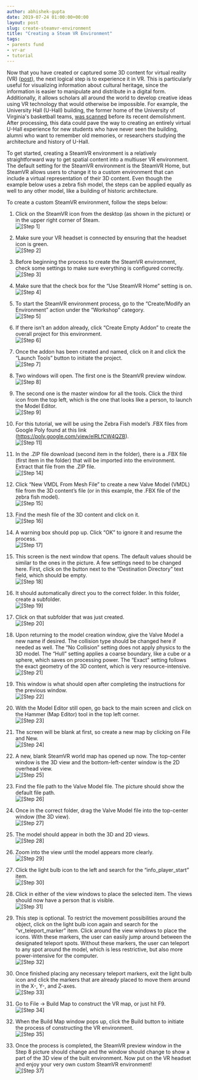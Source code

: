 ```yaml
---
author: abhishek-gupta
date: 2019-07-24 01:00:00+00:00
layout: post
slug: create-steamvr-environment
title: "Creating a Steam VR Environment"
tags:
- parents fund
- vr-ar
- tutorial
---
```


Now that you have created or captured some 3D content for virtual reality (VR) ([post](/blog/3d-content-vr/)), the next logical step is to experience it in VR. This is particularly useful for visualizing information about cultural heritage, since the information is easier to manipulate and distribute in a digital form. Additionally, it allows scholars all around the world to develop creative ideas using VR technology that would otherwise be impossible. For example, the University Hall (U-Hall) building, the former home of the University of Virginia's basketball teams, [was scanned](https://news.virginia.edu/content/demolition-looming-university-hall-scanned-photographed-history) before its recent demolishment. After processing, this data could pave the way to creating an entirely virtual U-Hall experience for new students who have never seen the building, alumni who want to remember old memories, or researchers studying the architecture and history of U-Hall.

To get started, creating a SteamVR environment is a relatively straightforward way to get spatial content into a multiuser VR environment. The default setting for the SteamVR environment is the SteamVR Home, but SteamVR allows users to change it to a custom environment that can include a virtual representation of their 3D content. Even though the example below uses a zebra fish model, the steps can be applied equally as well to any other model, like a building of historic architecture.

To create a custom SteamVR environment, follow the steps below:

1. Click on the SteamVR icon from the desktop (as shown in the picture) or in the upper right corner of Steam.
  <br>![[Step 1]](/assets/post-media/create-steamvr-environment/01.png)

2. Make sure your VR headset is connected by ensuring that the headset icon is green.
  <br>![[Step 2]](/assets/post-media/create-steamvr-environment/02.png)

3. Before beginning the process to create the SteamVR environment, check some settings to make sure everything is configured correctly.
  <br>![[Step 3]](/assets/post-media/create-steamvr-environment/03.png)

4. Make sure that the check box for the “Use SteamVR Home” setting is on.
  <br>![[Step 4]](/assets/post-media/create-steamvr-environment/04.png)

5. To start the SteamVR environment process, go to the “Create/Modify an Environment” action under the “Workshop” category.
  <br>![[Step 5]](/assets/post-media/create-steamvr-environment/05.png)

6. If there isn’t an addon already, click “Create Empty Addon” to create the overall project for this environment.
  <br>![[Step 6]](/assets/post-media/create-steamvr-environment/06.png)

7. Once the addon has been created and named, click on it and click the “Launch Tools” button to initiate the project.
  <br>![[Step 7]](/assets/post-media/create-steamvr-environment/07.png)

8. Two windows will open. The first one is the SteamVR preview window.
  <br>![[Step 8]](/assets/post-media/create-steamvr-environment/08.png)

9. The second one is the master window for all the tools. Click the third icon from the top left, which is the one that looks like a person, to launch the Model Editor.
  <br>![[Step 9]](/assets/post-media/create-steamvr-environment/09.png)

10. For this tutorial, we will be using the Zebra Fish model’s .FBX files from Google Poly found at this link (https://poly.google.com/view/elRLfCW4QZB).
  <br>![[Step 11]](/assets/post-media/create-steamvr-environment/11.png)

11. In the .ZIP file download (second item in the folder), there is a .FBX file (first item in the folder) that will be imported into the environment. Extract that file from the .ZIP file.
  <br>![[Step 14]](/assets/post-media/create-steamvr-environment/14.png)

12. Click “New VMDL From Mesh File” to create a new Valve Model (VMDL) file from the 3D content’s file (or in this example, the .FBX file of the zebra fish model).
  <br>![[Step 15]](/assets/post-media/create-steamvr-environment/15.png)

13. Find the mesh file of the 3D content and click on it.
  <br>![[Step 16]](/assets/post-media/create-steamvr-environment/16.png)

14. A warning box should pop up. Click “OK” to ignore it and resume the process.
  <br>![[Step 17]](/assets/post-media/create-steamvr-environment/17.png)

15. This screen is the next window that opens. The default values should be similar to the ones in the picture. A few settings need to be changed here. First, click on the button next to the “Destination Directory” text field, which should be empty.
  <br>![[Step 18]](/assets/post-media/create-steamvr-environment/18.png)

16. It should automatically direct you to the correct folder. In this folder, create a subfolder.
  <br>![[Step 19]](/assets/post-media/create-steamvr-environment/19.png)

17. Click on that subfolder that was just created.
  <br>![[Step 20]](/assets/post-media/create-steamvr-environment/20.png)

18. Upon returning to the model creation window, give the Valve Model a new name if desired. The collision type should be changed here if needed as well. The “No Collision” setting does not apply physics to the 3D model. The “Hull” setting applies a coarse boundary, like a cube or a sphere, which saves on processing power. The “Exact” setting follows the exact geometry of the 3D content, which is very resource-intensive.
  <br>![[Step 21]](/assets/post-media/create-steamvr-environment/21.png)

19. This window is what should open after completing the instructions for the previous window.
  <br>![[Step 22]](/assets/post-media/create-steamvr-environment/22.png)

20. With the Model Editor still open, go back to the main screen and click on the Hammer (Map Editor) tool in the top left corner.
  <br>![[Step 23]](/assets/post-media/create-steamvr-environment/23.png)

21. The screen will be blank at first, so create a new map by clicking on File and New.
  <br>![[Step 24]](/assets/post-media/create-steamvr-environment/24.png)

22. A new, blank SteamVR world map has opened up now. The top-center window is the 3D view and the bottom-left-center window is the 2D overhead view.
  <br>![[Step 25]](/assets/post-media/create-steamvr-environment/25.png)

23. Find the file path to the Valve Model file. The picture should show the default file path.
  <br>![[Step 26]](/assets/post-media/create-steamvr-environment/26.png)

24. Once in the correct folder, drag the Valve Model file into the top-center window (the 3D view).
  <br>![[Step 27]](/assets/post-media/create-steamvr-environment/27.png)

25. The model should appear in both the 3D and 2D views.
  <br>![[Step 28]](/assets/post-media/create-steamvr-environment/28.png)

26. Zoom into the view until the model appears more clearly.
  <br>![[Step 29]](/assets/post-media/create-steamvr-environment/29.png)

27. Click the light bulb icon to the left and search for the “info_player_start” item.
  <br>![[Step 30]](/assets/post-media/create-steamvr-environment/30.png)

28. Click in either of the view windows to place the selected item. The views should now have a person that is visible.
  <br>![[Step 31]](/assets/post-media/create-steamvr-environment/31.png)

29. This step is optional. To restrict the movement possibilities around the object, click on the light bulb icon again and search for the “vr_teleport_marker” item. Click around the view windows to place the icons. With these markers, the user can easily jump around between the designated teleport spots. Without these markers, the user can teleport to any spot around the model, which is less restrictive, but also more power-intensive for the computer.
  <br>![[Step 32]](/assets/post-media/create-steamvr-environment/32.png)

30. Once finished placing any necessary teleport markers, exit the light bulb icon and click the markers that are already placed to move them around in the X-, Y-, and Z-axes.
  <br>![[Step 33]](/assets/post-media/create-steamvr-environment/33.png)

31. Go to File → Build Map to construct the VR map, or just hit F9.
  <br>![[Step 34]](/assets/post-media/create-steamvr-environment/34.png)

32. When the Build Map window pops up, click the Build button to initiate the process of constructing the VR environment.
  <br>![[Step 35]](/assets/post-media/create-steamvr-environment/35.png)

33. Once the process is completed, the SteamVR preview window in the Step 8 picture should change and the window should change to show a part of the 3D view of the built environment. Now put on the VR headset and enjoy your very own custom SteamVR environment!
  <br>![[Step 37]](/assets/post-media/create-steamvr-environment/37.png)

